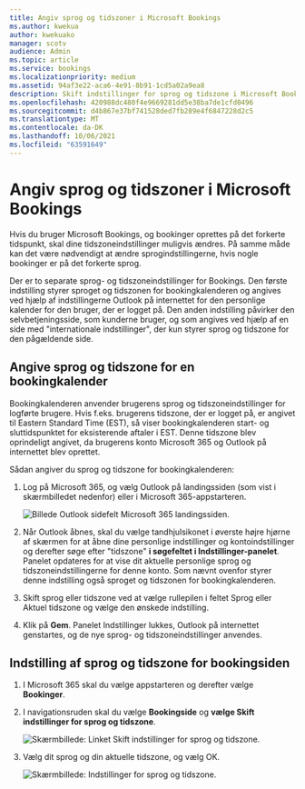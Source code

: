 ```yaml
---
title: Angiv sprog og tidszoner i Microsoft Bookings
ms.author: kwekua
author: kwekuako
manager: scotv
audience: Admin
ms.topic: article
ms.service: bookings
ms.localizationpriority: medium
ms.assetid: 94af3e22-aca6-4e91-8b91-1cd5a02a9ea8
description: Skift indstillinger for sprog og tidszone i Microsoft Bookings. Hvis bookinger oprettes på det forkerte tidspunkt, kan Bookings være indstillet til den forkerte tidszone.
ms.openlocfilehash: 420988dc480f4e9669281dd5e38ba7de1cfd0496
ms.sourcegitcommit: d4b867e37bf741528ded7fb289e4f6847228d2c5
ms.translationtype: MT
ms.contentlocale: da-DK
ms.lasthandoff: 10/06/2021
ms.locfileid: "63591649"
---
```

# <a name="set-language-and-time-zones-in-microsoft-bookings"></a>Angiv sprog og tidszoner i Microsoft Bookings

Hvis du bruger Microsoft Bookings, og bookinger oprettes på det forkerte tidspunkt, skal dine tidszoneindstillinger muligvis ændres. På samme måde kan det være nødvendigt at ændre sprogindstillingerne, hvis nogle bookinger er på det forkerte sprog.

Der er to separate sprog- og tidszoneindstillinger for Bookings. Den første indstilling styrer sproget og tidszonen for bookingkalenderen og angives ved hjælp af indstillingerne Outlook på internettet for den personlige kalender for den bruger, der er logget på. Den anden indstilling påvirker den selvbetjeningsside, som kunderne bruger, og som angives ved hjælp af en side med "internationale indstillinger", der kun styrer sprog og tidszone for den pågældende side.

## <a name="setting-language-and-time-zone-for-a-booking-calendar"></a>Angive sprog og tidszone for en bookingkalender

Bookingkalenderen anvender brugerens sprog og tidszoneindstillinger for logførte brugere. Hvis f.eks. brugerens tidszone, der er logget på, er angivet til Eastern Standard Time (EST), så viser bookingkalenderen start- og sluttidspunktet for eksisterende aftaler i EST. Denne tidszone blev oprindeligt angivet, da brugerens konto Microsoft 365 og Outlook på internettet blev oprettet.

Sådan angiver du sprog og tidszone for bookingkalenderen:

1. Log på Microsoft 365, og vælg Outlook på landingssiden (som vist i skærmbilledet nedenfor) eller i Microsoft 365-appstarteren.

   ![Billede Outlook sidefelt Microsoft 365 landingssiden.](../media/bookings-outlook-tile.png)

1. Når Outlook åbnes, skal du vælge tandhjulsikonet i øverste højre hjørne af skærmen for at åbne dine personlige indstillinger og kontoindstillinger og derefter søge efter "tidszone" **i søgefeltet i Indstillinger-panelet**. Panelet opdateres for at vise dit aktuelle personlige sprog og tidszoneindstillingerne for denne konto. Som nævnt ovenfor styrer denne indstilling også sproget og tidszonen for bookingkalenderen.

1. Skift sprog eller tidszone ved at vælge rullepilen i feltet Sprog eller Aktuel tidszone  og vælge den ønskede indstilling.

1. Klik på **Gem**. Panelet Indstillinger lukkes, Outlook på internettet genstartes, og de nye sprog- og tidszoneindstillinger anvendes.

## <a name="setting-the-language-and-time-zone-for-the-booking-page"></a>Indstilling af sprog og tidszone for bookingsiden

1. I Microsoft 365 skal du vælge appstarteren og derefter vælge **Bookinger**.

1. I navigationsruden skal du vælge **Bookingside** og **vælge Skift indstillinger for sprog og tidszone**.

   ![Skærmbillede: Linket Skift indstillinger for sprog og tidszone.](../media/bookings-region-language-timezone-settings.png)

1. Vælg dit sprog og din aktuelle tidszone, og vælg OK.

   ![Skærmbillede: Indstillinger for sprog og tidszone.](../media/bookings-region-timezone-settings.png)

